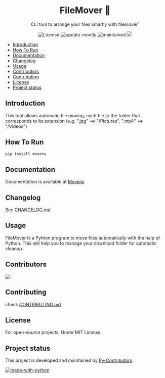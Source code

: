 <h1 align="center">FileMover 📁</h1>
<p align="center">CLI tool to arrange your files smartly with filemover`</p>

<p align="center">
<img src="https://img.shields.io/badge/license-MIT-blue.svg" alt="License">
<img src="https://img.shields.io/badge/update-Quarterly-green.svg" alt="update-montly">
<img src="https://img.shields.io/badge/Maintained%3F-yes-green.svg" alt="maintained">
<img src="https://img.shields.io/readthedocs/filemover">
</p>

- [Introduction](#introduction)
- [How To Run](#how-to-run)
- [Documentation](#documentation)
- [Changelog](#changelog)
- [Usage](#usage)
- [Contributors](#contributors)
- [Contributing](#contributing)
- [License](#license)
- [Project status](#project-status)

## Introduction

This tool allows automatic file moving, each file to the folder that corresponds to its extension (e.g. ".jpg" ==> "/Pictures", ".mp4" ==> "/Videos")

## How To Run

```bash
pip install movens
```

## Documentation

Documentation is available at [Movens](https://movens.readthedocs.io/)

## Changelog

See [CHANGELOG.md](./CHANGELOG.md) 

## Usage

FileMover Is a Python program to move files automatically with the help of Python. This will help you to manage your download folder for automatic cleanup.

## Contributors

<a href="https://github.com/Py-Contributors/filemover/graphs/contributors">
  <img src="https://contrib.rocks/image?repo=Py-Contributors/filemover"/>
</a>


## Contributing

check [CONTRIBUTING.md](./CONTRIBUTING.md)

## License

For open-source projects, Under MIT License.

## Project status

This project is developed and maintained by [Py-Contributors](https://github.com/Py-Contributors/FileMover).

[![made-with-python](https://img.shields.io/badge/Made%20with-Python-1f425f.svg)](https://www.python.org/)
